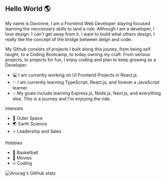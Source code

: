 ## Hello World 🌎

My name is Davonne, I am a Frontend Web Developer staying focused learning the neccessary skills to land a role. Although I am a developer, I love design. I can't get away from it. I want to build what others design, I really like the concept of the bridge between deign and code. 

My Github consists of projects I built along this jouney, from being self taught, to a Coding Bootcamp, to today owning my craft. From serious projects, to projects for fun, I enjoy coding and plan to keep growing as a Developer. 

- 💻 I am currently working on UI Frontend Projects in React.js  
- ✨ I am currently learning TypeScript, React.js, and forever a JavaScript learner  
- 💡 My goals include learning Express.js, Node.js, Next.js, and everything else. This is a journey and I'm enjoying the ride. 

Interests                         
- 🚀 Outer Space         
- 🌏 Earth Science        
- ⭐ Leadership and Sales

Hobbies
- 🏀 Basketball
- 🎥 Movies
- 🔥 Coding

![Anurag's GitHub stats](https://github-readme-stats.vercel.app/api?username=Davonne007-TX&theme=omni&show_icons=true)

<!--
**Davonne007-TX/Davonne007-TX** is a ✨ _special_ ✨ repository because its `README.md` (this file) appears on your GitHub profile.

Here are some ideas to get you started:

- 🔭 I’m currently working on ...
- 🌱 I’m currently learning ...
- 👯 I’m looking to collaborate on ...
- 🤔 I’m looking for help with ...
- 💬 Ask me about ...
- 📫 How to reach me: ...
- 😄 Pronouns: ...
- ⚡ Fun fact: ...
-->
